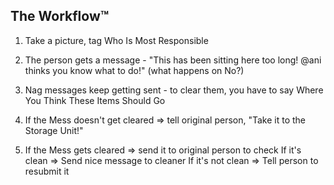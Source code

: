 ## The Workflow™

1. Take a picture, tag Who Is Most Responsible

2. The person gets a message - "This has been sitting here too long! @ani thinks you know what to do!" <Yes> <No> (what happens on No?)

3. Nag messages keep getting sent - to clear them, you have to say Where You Think These Items Should Go

4. If the Mess doesn't get cleared => tell original person, "Take it to the Storage Unit!"

5. If the Mess gets cleared => send it to original person to check
   If it's clean => Send nice message to cleaner
   If it's not clean => Tell person to resubmit it
